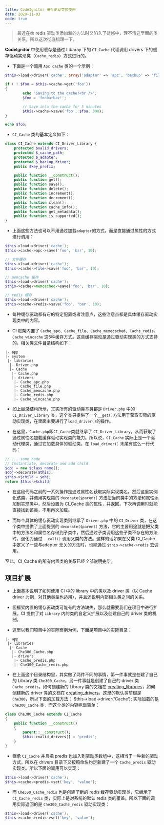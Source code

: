 ```yaml
---
title: CodeIgnitor 缓存驱动类的使用
date: 2020-11-03
code: true
---
```


> 最近在给 redis 驱动类添加新的方法时又陷入了疑惑中，理不清这里面的类关系，所以这次彻底梳理一下。
 
**CodeIgnitor** 中使用缓存是通过 Libaray 下的 `CI_Cache` 代理调用 drivers 下的缓存驱动实现类（`Cache_redis`）方式进行的。

* 下面是一个调用 `Apc cache` 类的一个示例：

``` php
$this->load->driver('cache', array('adapter' => 'apc', 'backup' => 'file'));

if ( ! $foo = $this->cache->get('foo'))
{
        echo 'Saving to the cache!<br />';
        $foo = 'foobarbaz!';

        // Save into the cache for 5 minutes
        $this->cache->save('foo', $foo, 300);
}

echo $foo;
```

* `CI_Cache` 类的基本定义如下：

``` php
class CI_Cache extends CI_Driver_Library {
    protected $valid_drivers;
    protected $_cache_path;
    protected $_adapter;
    protected $_backup_driver;
    public $key_prefix;

    public function __construct();
    public function get();
    public function save();
    public function delete();
    public function increment();
    public function decrement();
    public function clean();
    public function cache_info();
    public function get_metadata();
    public function is_supported();
}
```

* 上面这些方法也可以不用通过加载`adapter`的方式，而是直接通过属性的方式进行调用：

``` php
$this->load->driver('cache');
$this->cache->apc->save('foo', 'bar', 10);

// 文件缓存
$this->load->driver('cache');
$this->cache->file->save('foo', 'bar', 10);

// memcache 缓存
$this->load->driver('cache');
$this->cache->memcached->save('foo', 'bar', 10);

// redis 缓存
$this->load->driver('cache');
$this->cache->redis->save('foo', 'bar', 10);
```

* 每种缓存驱动都有它的特定配置或者注意点，这些注意点都是具体缓存驱动实现类中的内容。

* CI 框架内置了 `Cache_apc`、`Cache_file`、`Cache_memecached`、`Cache_redis`、`Cache_wincache` 这5种缓存方式。这些缓存驱动是通过驱动实现类的方式支持的。相关类文件目录结构如下：

```
|- app
|- system
 |- libraries
  |- Driver.php
  |- Cache
   |- Cache.php
   |- drivers
    |- Cache_apc.php
    |- Cache_file.php
    |- Cache_memcache.php
    |- Cache_redis.php
    |- Cache_wincache.php
```

* 如上目录结构所示，其实所有的驱动类基类都是 `Driver.php` 中的 `CI_Driver_Library` 类，这个类只提供了一个`__get()`方法用于获取实际的驱动实现类，在里面主要进行了`load_driver()`的操作。

* 在这里，`Cache.php`即`CI_Cache`类就继承了 `CI_Driver_Library`，从而获取了通过属性名加载缓存驱动实现类的能力。所以说，`CI_Cache` 实际上是一个驱动代理类，通过它加载具体的驱动类。在 `load_driver()` 末尾有这么一行代码：

``` php
// ... some code
// Instantiate, decorate and add child
$obj = new $class_name();
$obj->decorate($this);
$this->$child = $obj;
return $this->$child;
```
* 在这段代码之前的一系列操作是通过属性名获取实际实现类名，然后这里实例化该类，并调用实现类的 `decorate($parent)` 方法把当前类中的方法和属性添加到实现类中，然后设置为 CI_Cache 类的属性，并返回。下次再调用时就能直接找到该类，不用再次加载。

* 而每个具体的缓存驱动实现类则继承了 `Driver.php` 中的 `CI_Driver` 类，在这个类中提供了上面提到的 `decorate($parent)` 方法，它的主要用途就是把父类中的方法名和属性名存储到子类中，然后通过子类调用这些子类不存在的方法时，退化为通过 `__call()` 调用父类的方法。这样的话如果在父类 CI_Cache 中定义了一些与adapter 无关的方法时，也能通过 `$this->cache->redis` 去调用。

至此，CI_Cache 的所有内置类的关系已经全部说明完毕。

## 项目扩展

* 上面基本说明了如何使用 CI 中的 library 中的类以及 driver 类（以 Cache driver 为例，对其他类型也适用），并且还说明内部相关类之间的关系。

* 但框架内置的缓存驱动类可能有的方法缺失，那么就需要我们在项目中进行扩展。CI 提供了对 `Library` 内的类的自定义扩展以及创建自己的 driver 类的机制。

* 这里以我们项目中的实际案例为例，下面是项目中的实际目录：

```
|- app
 |- libraries
  |- Cache
   |- Che300_Cache.php
   |- drivers
    |- Cache_predis.php
    |- Che300_Cache_redis.php
```

* 在上面这个目录结构里，其实做了两件不同的事情，第一件事就是创建了自己的 Library 类 `Che300_Cache`，另一件事就是创建了自己的 driver 类 `Cache_predis`。如何创建新的 Library 类的文档在 [creating_libraries](https://codeigniter.com/userguide3/general/creating_libraries.html)，如何创建新的 driver 类的文档在 [creating_drivers](https://codeigniter.com/userguide3/general/creating_drivers.html)。这里的默认类前缀是 `Che300`，所以下面的加载方法：
 $this->load->driver('Cache');
实际加载的是 `Che300_Cache` 类，而这个类的内容呢很简单：

``` php
class Che300_Cache extends CI_Cache
{
	public function __construct()
	{
		parent::__construct();
		$this->valid_drivers[] = 'predis';
	}
}
```
* 继承 `CI_Cache` 并且把 predis 也加入到驱动类数组中，这相当于一种新的驱动方式，所以在 drivers 目录下又按照命名约定新建了一个 `Cache_predis` 驱动实现类。所以下面的调用可以实现：

``` php
$this->load->driver('cache');
$this->cache->predis->set('key', 'value');
```

* 而 `Che300_Cache_redis` 也是创建了新的 redis 缓存驱动实现类，它继承了 `CI_Cache_redis` 类，实际上是对系统的默认 redis 类的覆盖。所以下面的调用实际返回的是 `Che300_Cache_redis` 驱动实现类：

``` php
$this->load->driver('cache');
$this->cache->redis->set('key', 'value');
```

